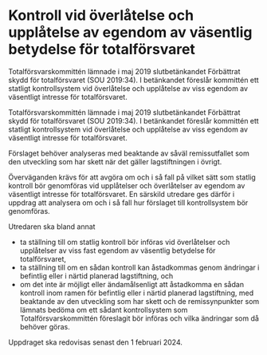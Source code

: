 # Kontroll vid överlåtelse och upplåtelse av egendom av väsentlig betydelse för totalförsvaret

Totalförsvarskommittén lämnade i maj 2019 slutbetänkandet Förbättrat skydd för totalförsvaret (SOU 2019:34). I betänkandet föreslår kommittén ett statligt kontrollsystem vid överlåtelse och upplåtelse av viss egendom av väsentligt intresse för totalförsvaret.

Totalförsvarskommittén lämnade i maj 2019 slutbetänkandet Förbättrat skydd för totalförsvaret (SOU 2019:34). I betänkandet föreslår kommittén ett statligt kontrollsystem vid överlåtelse och upplåtelse av viss egendom av väsentligt intresse för totalförsvaret.

Förslaget behöver analyseras med beaktande av såväl remissutfallet som den utveckling som har skett när det gäller lagstiftningen i övrigt.

Överväganden krävs för att avgöra om och i så fall på vilket sätt som statlig kontroll bör genomföras vid upplåtelser och överlåtelser av egendom av väsentligt intresse för totalförsvaret. En särskild utredare ges därför i uppdrag att analysera om och i så fall hur förslaget till kontrollsystem bör genomföras.

Utredaren ska bland annat

* ta ställning till om statlig kontroll bör införas vid överlåtelser och
upplåtelser av viss fast egendom av väsentlig betydelse för totalförsvaret,
* ta ställning till om en sådan kontroll kan åstadkommas genom ändringar i befintlig eller i närtid planerad lagstiftning, och
* om det inte är möjligt eller ändamålsenligt att åstadkomma en sådan kontroll inom ramen för befintlig eller i närtid planerad lagstiftning, med beaktande av den utveckling som har skett och de remissynpunkter som lämnats bedöma om ett sådant kontrollsystem som Totalförsvarskommittén föreslagit bör införas och vilka ändringar som då behöver göras.

Uppdraget ska redovisas senast den 1 februari 2024.
